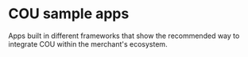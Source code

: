 # COU sample apps

Apps built in different frameworks that show the recommended way to integrate COU within the merchant's ecosystem.
